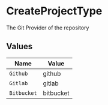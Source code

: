 # CreateProjectType

The Git Provider of the repository


## Values

| Name        | Value       |
| ----------- | ----------- |
| `Github`    | github      |
| `Gitlab`    | gitlab      |
| `Bitbucket` | bitbucket   |